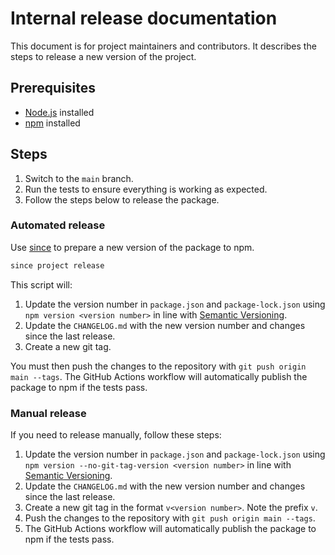 # Internal release documentation

This document is for project maintainers and contributors. It describes the steps to release a new version of the project.

## Prerequisites

- [Node.js](https://nodejs.org) installed
- [npm](https://www.npmjs.com/get-npm) installed

## Steps

1. Switch to the `main` branch.
2. Run the tests to ensure everything is working as expected.
3. Follow the steps below to release the package.

### Automated release

Use [since](https://github.com/release-tools/since) to prepare a new version of the package to npm.

```bash
since project release
```

This script will:

1. Update the version number in `package.json` and `package-lock.json` using `npm version <version number>` in line with [Semantic Versioning](https://semver.org/).
2. Update the `CHANGELOG.md` with the new version number and changes since the last release.
3. Create a new git tag.

You must then push the changes to the repository with `git push origin main --tags`. The GitHub Actions workflow will automatically publish the package to npm if the tests pass.

### Manual release

If you need to release manually, follow these steps:

1. Update the version number in `package.json` and `package-lock.json` using `npm version --no-git-tag-version <version number>` in line with [Semantic Versioning](https://semver.org/).
2. Update the `CHANGELOG.md` with the new version number and changes since the last release.
3. Create a new git tag in the format `v<version number>`. Note the prefix `v`.
4. Push the changes to the repository with `git push origin main --tags`. 
5. The GitHub Actions workflow will automatically publish the package to npm if the tests pass.
